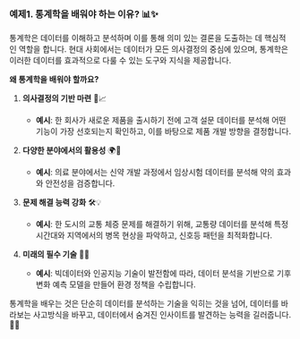 ### 예제1. 통계학을 배워야 하는 이유? 📊✨  

통계학은 데이터를 이해하고 분석하며 이를 통해 의미 있는 결론을 도출하는 데 핵심적인 역할을 합니다. 현대 사회에서는 데이터가 모든 의사결정의 중심에 있으며, 통계학은 이러한 데이터를 효과적으로 다룰 수 있는 도구와 지식을 제공합니다.  

**왜 통계학을 배워야 할까요?**  
1. **의사결정의 기반 마련** 🧠📈  
   - **예시**: 한 회사가 새로운 제품을 출시하기 전에 고객 설문 데이터를 분석해 어떤 기능이 가장 선호되는지 확인하고, 이를 바탕으로 제품 개발 방향을 결정합니다.  

2. **다양한 분야에서의 활용성** 🌍🔬  
   - **예시**: 의료 분야에서는 신약 개발 과정에서 임상시험 데이터를 분석해 약의 효과와 안전성을 검증합니다.  

3. **문제 해결 능력 강화** 🛠️💡  
   - **예시**: 한 도시의 교통 체증 문제를 해결하기 위해, 교통량 데이터를 분석해 특정 시간대와 지역에서의 병목 현상을 파악하고, 신호등 패턴을 최적화합니다.  

4. **미래의 필수 기술** 🚀🔮  
   - **예시**: 빅데이터와 인공지능 기술이 발전함에 따라, 데이터 분석을 기반으로 기후 변화 예측 모델을 만들어 환경 정책을 수립합니다.  

통계학을 배우는 것은 단순히 데이터를 분석하는 기술을 익히는 것을 넘어, 데이터를 바라보는 사고방식을 바꾸고, 데이터에서 숨겨진 인사이트를 발견하는 능력을 길러줍니다. 🌟😊



